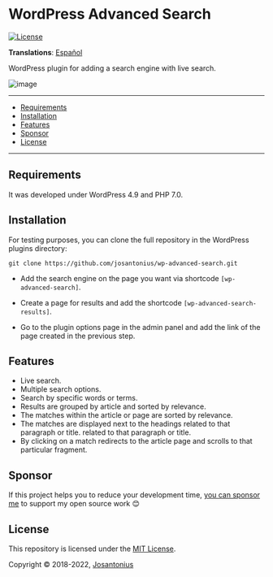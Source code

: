 # WordPress Advanced Search

[![License](https://img.shields.io/badge/License-MIT-9b59b6.svg)](LICENSE)

**Translations**: [Español](.github/lang/es-ES/README.md)

WordPress plugin for adding a search engine with live search.

![image](public/images/demo.gif)

---

- [Requirements](#requirements)
- [Installation](#installation)
- [Features](#features)
- [Sponsor](#Sponsor)
- [License](#license)

---

## Requirements

It was developed under WordPress 4.9 and PHP 7.0.

## Installation

For testing purposes, you can clone the full repository in the WordPress plugins directory:

```console
git clone https://github.com/josantonius/wp-advanced-search.git
```

- Add the search engine on the page you want via shortcode `[wp-advanced-search]`.

- Create a page for results and add the shortcode `[wp-advanced-search-results]`.

- Go to the plugin options page in the admin panel and add the link of the page
created in the previous step.

## Features

- Live search.
- Multiple search options.
- Search by specific words or terms.
- Results are grouped by article and sorted by relevance.
- The matches within the article or page are sorted by relevance.
- The matches are displayed next to the headings related to that paragraph or title. related to
that paragraph or title.
- By clicking on a match redirects to the article page and scrolls to that particular fragment.

## Sponsor

If this project helps you to reduce your development time,
[you can sponsor me](https://github.com/josantonius#sponsor) to support my open source work :blush:

## License

This repository is licensed under the [MIT License](LICENSE).

Copyright © 2018-2022, [Josantonius](https://github.com/josantonius#contact)
